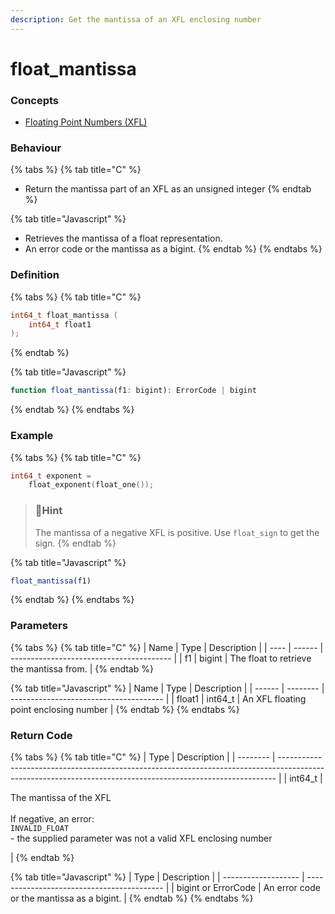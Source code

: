 ```yaml
---
description: Get the mantissa of an XFL enclosing number
---
```


# float\_mantissa

### Concepts

* [Floating Point Numbers (XFL)](../../../concepts/floating-point-numbers-xfl.md)

### Behaviour

{% tabs %}
{% tab title="C" %}
* Return the mantissa part of an XFL as an unsigned integer
{% endtab %}

{% tab title="Javascript" %}
* Retrieves the mantissa of a float representation.
* An error code or the mantissa as a bigint.
{% endtab %}
{% endtabs %}



### Definition

{% tabs %}
{% tab title="C" %}
```c
int64_t float_mantissa (
    int64_t float1
);
```
{% endtab %}

{% tab title="Javascript" %}
```javascript
function float_mantissa(f1: bigint): ErrorCode | bigint
```
{% endtab %}
{% endtabs %}



### Example

{% tabs %}
{% tab title="C" %}
```c
int64_t exponent =
    float_exponent(float_one());
```

> ### 📘Hint
>
> The mantissa of a negative XFL is positive. Use `float_sign` to get the sign.
{% endtab %}

{% tab title="Javascript" %}
```javascript
float_mantissa(f1)
```
{% endtab %}
{% endtabs %}



### Parameters

{% tabs %}
{% tab title="C" %}
| Name | Type   | Description                              |
| ---- | ------ | ---------------------------------------- |
| f1   | bigint | The float to retrieve the mantissa from. |
{% endtab %}

{% tab title="Javascript" %}
| Name   | Type     | Description                            |
| ------ | -------- | -------------------------------------- |
| float1 | int64\_t | An XFL floating point enclosing number |
{% endtab %}
{% endtabs %}



### Return Code

{% tabs %}
{% tab title="C" %}
| Type     | Description                                                                                                                                                 |
| -------- | ----------------------------------------------------------------------------------------------------------------------------------------------------------- |
| int64\_t | <p>The mantissa of the XFL<br><br>If negative, an error:<br><code>INVALID_FLOAT</code><br>- the supplied parameter was not a valid XFL enclosing number</p> |
{% endtab %}

{% tab title="Javascript" %}
| Type                | Description                                |
| ------------------- | ------------------------------------------ |
| bigint or ErrorCode | An error code or the mantissa as a bigint. |
{% endtab %}
{% endtabs %}

